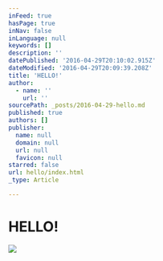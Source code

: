 ```yaml
---
inFeed: true
hasPage: true
inNav: false
inLanguage: null
keywords: []
description: ''
datePublished: '2016-04-29T20:10:02.915Z'
dateModified: '2016-04-29T20:09:39.208Z'
title: 'HELLO!'
author:
  - name: ''
    url: ''
sourcePath: _posts/2016-04-29-hello.md
published: true
authors: []
publisher:
  name: null
  domain: null
  url: null
  favicon: null
starred: false
url: hello/index.html
_type: Article

---
```

# HELLO!
![](https://the-grid-user-content.s3-us-west-2.amazonaws.com/dc04c5f6-e0df-46aa-b534-53ba07567793.jpg)